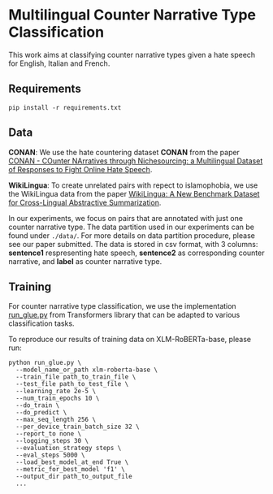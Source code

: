 # Multilingual Counter Narrative Type Classification
This work aims at classifying counter narrative types given a hate speech for English, Italian and French.

## Requirements
```
pip install -r requirements.txt
```


## Data
__CONAN__: We use the hate countering dataset __CONAN__ from the paper [CONAN - COunter NArratives through Nichesourcing: a Multilingual Dataset of Responses to Fight Online Hate Speech](https://github.com/marcoguerini/CONAN).

__WikiLingua__: To create unrelated pairs with repect to islamophobia, we use the WikiLingua data from the paper [WikiLingua: A New Benchmark Dataset for Cross-Lingual Abstractive Summarization](https://github.com/esdurmus/Wikilingua).

In our experiments, we focus on pairs that are annotated with just one counter narrative type. The data partition used in our experiments can be found under ```./data/```. For more details on data partition procedure, please see our paper submitted.
The data is stored in csv format, with 3 columns: __sentence1__ respresenting hate speech, __sentence2__ as corresponding counter narrative, and __label__ as counter narrative type.


## Training
For counter narrative type classification, we use the implementation [run_glue.py](https://github.com/huggingface/transformers/blob/v4.3.0.rc1/examples/text-classification/run_glue.py) from Transformers library that can be adapted to various classification tasks.
 
To reproduce our results of training data on XLM-RoBERTa-base, please run: 

```
python run_glue.py \
  --model_name_or_path xlm-roberta-base \
  --train_file path_to_train_file \
  --test_file path_to_test_file \
  --learning_rate 2e-5 \
  --num_train_epochs 10 \
  --do_train \
  --do_predict \
  --max_seq_length 256 \
  --per_device_train_batch_size 32 \
  --report_to none \
  --logging_steps 30 \
  --evaluation_strategy steps \
  --eval_steps 5000 \
  --load_best_model_at_end True \
  --metric_for_best_model 'f1' \
  --output_dir path_to_output_file
  ...
```

